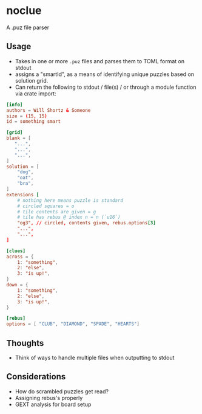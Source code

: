 # noclue
A .puz file parser

## Usage

* Takes in one or more `.puz` files and parses them to TOML format on stdout
* assigns a "smartId", as a means of identifying unique puzzles based on 
  solution grid.
* Can return the following to stdout / file(s) / or through a module function via
  crate import:

```TOML
[info]
authors = Will Shortz & Someone
size = (15, 15)
id = something smart

[grid]
blank = [
   "...",
   "...",
   "...",
]
solution = [
    "dog",
    "oat",
    "bra",
]
extensions [
    # nothing here means puzzle is standard
    # circled squares = o 
    # tile contents are given = g 
    # tile has rebus @ index n = n (`u16`)
    "og3", // circled, contents given, rebus.options[3]
    "...",
    "...",
]

[clues]
across = {
    1: "something",
    2: "else",
    3: "is up!",
}
down = {
    1: "something",
    2: "else",
    3: "is up!",
}

[rebus]
options = [ "CLUB", "DIAMOND", "SPADE", "HEARTS"]
```

## Thoughts

* Think of ways to handle multiple files when outputting to stdout

## Considerations

* How do scrambled puzzles get read?
* Assigning rebus's properly
* GEXT analysis for board setup

